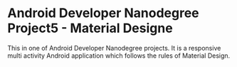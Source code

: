 # Android Developer Nanodegree Project5 - Material Designe

This in one of Android Developer Nanodegree projects. It is a responsive multi activity Android application which follows the rules of Material Design.
